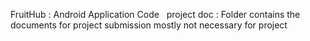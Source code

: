 FruitHub : Android Application Code
&nbsp;
project doc : Folder contains the documents for project submission mostly not necessary for project
